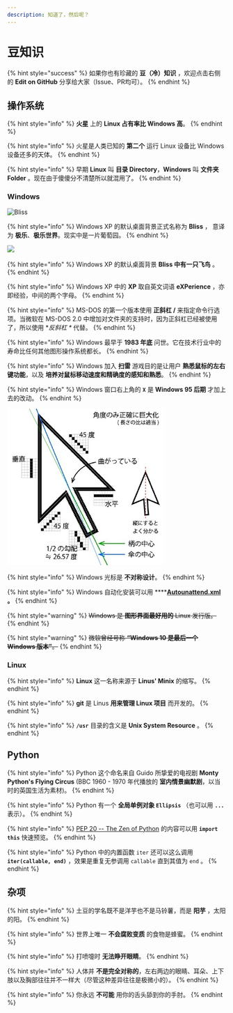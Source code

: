 ```yaml
---
description: 知道了，然后呢？
---
```


# 豆知识

{% hint style="success" %}
如果你也有珍藏的 **豆（冷）知识** ，欢迎点击右侧的 **Edit on GitHub** 分享给大家（Issue、PR均可）。
{% endhint %}

## 操作系统

{% hint style="info" %}
**火星** 上的 **Linux 占有率比 Windows 高**。
{% endhint %}

{% hint style="info" %}
火星是人类已知的 **第二个** 运行 Linux 设备比 Windows 设备还多的天体。
{% endhint %}

{% hint style="info" %}
早期 **Linux** 叫 **目录 Directory**，**Windows** 叫 **文件夹 Folder** 。现在由于傻傻分不清楚所以就混用了。
{% endhint %}

### Windows

![Bliss](../.gitbook/assets/bliss.png)

{% hint style="info" %}
 Windows XP 的默认桌面背景正式名称为 **Bliss** ， 意译为 **极乐**、**极乐世界**。现实中是一片葡萄园。
{% endhint %}

![](../.gitbook/assets/image%20%284%29.png)

{% hint style="info" %}
Windows XP 的默认桌面背景 **Bliss 中有一只飞鸟** 。
{% endhint %}

{% hint style="info" %}
Windows XP 中的 **XP** 取自英文词语 **eXPerience** ，亦即经验，中间的两个字母。
{% endhint %}

{% hint style="info" %}
MS-DOS 的第一个版本使用 **正斜杠 /** 来指定命令行选项。当微软在 MS-DOS 2.0 中增加对文件夹的支持时，因为正斜杠已经被使用了，所以使用 **反斜杠 \** 代替。
{% endhint %}

{% hint style="info" %}
Windows 最早于 **1983 年底** 问世。它在技术行业中的寿命比任何其他图形操作系统都长。
{% endhint %}

{% hint style="info" %}
 Windows 加入 **扫雷** 游戏目的是让用户 **熟悉鼠标的左右键功能**，以及 **培养对鼠标移动速度和精确度的感知和熟悉**。
{% endhint %}

{% hint style="info" %}
Windows 窗口右上角的 **`X`** 是 **Windows 95 后期** 才加上去的改动。
{% endhint %}

![Windows Cursor Design ](../.gitbook/assets/image%20%283%29.png)

{% hint style="info" %}
Windows 光标是 **不对称设计**。
{% endhint %}

{% hint style="info" %}
Windows 自动化安装可以用  ****[**Autounattend.xml**](https://docs.microsoft.com/zh-cn/windows-hardware/manufacture/desktop/automate-windows-setup) **。**
{% endhint %}

{% hint style="warning" %}
~~Windows 是 **图形界面最好用的** Linux 发行版。~~
{% endhint %}

{% hint style="warning" %}
~~微软曾经号称 **“Windows 10 是最后一个 Windows 版本”**。~~
{% endhint %}

### Linux

{% hint style="info" %}
**Linux** 这一名称来源于 **Linus' Minix** 的缩写。
{% endhint %}

{% hint style="info" %}
**git** 是 Linus **用来管理 Linux 项目** 而开发的。
{% endhint %}

{% hint style="info" %}
**`/usr`** 目录的含义是 **Unix System Resource** 。
{% endhint %}

## Python

{% hint style="info" %}
Python 这个命名来自 Guido 所挚爱的电视剧 **Monty Python's Flying Circus** \(BBC 1960 - 1970 年代播放的 **室内情景幽默剧**，以当时的英国生活为素材\)。
{% endhint %}

{% hint style="info" %}
Python 有一个 **全局单例对象 `Ellipsis`** （也可以用 **`...`** 表示）。
{% endhint %}

{% hint style="info" %}
[PEP 20 -- The Zen of Python](https://www.python.org/dev/peps/pep-0020/) 的内容可以用 **`import this`** 快速预览。
{% endhint %}

{% hint style="info" %}
Python 中的内置函数 `iter` 还可以这么调用 **`iter(callable, end)`** ，效果是重复无参调用 `callable` 直到其值为 `end` 。
{% endhint %}

## 杂项

{% hint style="info" %}
土豆的学名既不是洋芋也不是马铃薯，而是 **阳芋** ，太阳的阳。
{% endhint %}

{% hint style="info" %}
世界上唯一 **不会腐败变质** 的食物是蜂蜜。
{% endhint %}

{% hint style="info" %}
打喷嚏时 **无法睁开眼睛**。
{% endhint %}

{% hint style="info" %}
人体并 **不是完全对称的**，左右两边的眼睛、耳朵、上下肢以及胸部往往并不一样大（尽管这种差异往往是极微小的）。
{% endhint %}

{% hint style="info" %}
你永远 **不可能** 用你的舌头舔到你的手肘。
{% endhint %}

